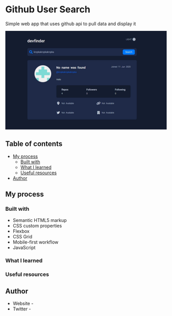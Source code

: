 # Github User Search

Simple web app that uses github api to pull data and display it

![](./screenshot.jpg)

## Table of contents

- [My process](#my-process)
  - [Built with](#built-with)
  - [What I learned](#what-i-learned)
  - [Useful resources](#useful-resources)
- [Author](#author)

## My process

### Built with

- Semantic HTML5 markup
- CSS custom properties
- Flexbox
- CSS Grid
- Mobile-first workflow
- JavaScript

### What I learned


### Useful resources


## Author

- Website - 
- Twitter - 


